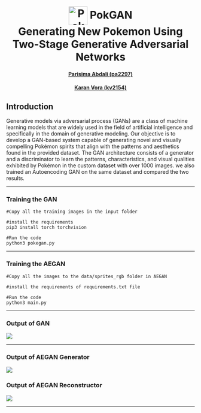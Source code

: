<h1 align="center">
  <img src="/home/karanvora/Documents/New York University/Classes/Semester 2/Deep Learning/Project/PokGAN/3839-eeveelutionplushies.gif" alt="PokGAN GIF" style="vertical-align: middle; width: 50px; height: 50px;"> PokGAN <br>
  Generating New Pokemon Using Two-Stage Generative Adversarial Networks
</h1>
<h4 align="center"><a href="https://github.com/parisimaa">Parisima Abdali (pa2297)</a></h4>
<h4 align="center"><a href="https://github.com/karanvora2599">Karan Vora (kv2154)</a></h4>

## Introduction

Generative models via adversarial process (GANs) are a class of machine learning models that are widely used in the field of artificial intelligence and specifically in the domain of generative modeling. Our objective is to develop a GAN-based system capable of generating novel and visually compelling Pokémon spirits that align with the patterns and aesthetics found in the provided dataset. The GAN architecture consists of a generator and a discriminator to learn the patterns, characteristics, and visual qualities exhibited by Pokémon in the custom dataset with over 1000 images. we also trained an Autoencoding GAN on the same dataset and compared the two results.

---

### Training the GAN

```
#Copy all the training images in the input folder

#install the requirements
pip3 install torch torchvision

#Run the code
python3 pokegan.py
```

---

### Training the AEGAN

```
#Copy all the images to the data/sprites_rgb folder in AEGAN

#install the requirements of requirements.txt file

#Run the code
python3 main.py
```

---

### Output of GAN

![](https://github.com/parisimaa/PokGAN/blob/main/testanimation%20(1).gif)

---

### Output of AEGAN Generator

![](https://github.com/parisimaa/PokGAN/blob/main/AEGAN/results/AEGAN_Generator.gif)

### Output of AEGAN Reconstructor

![](https://github.com/parisimaa/PokGAN/blob/main/AEGAN/results/AEGAN_Reconstructed.gif)

---

